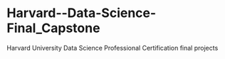 # Harvard--Data-Science-Final_Capstone
Harvard University Data Science Professional Certification final projects
